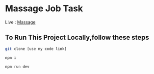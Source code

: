 # Massage Job Task

Live : [Massage](https://massage-task.web.app/)

  ## To Run This Project Locally,follow these steps

```sh
git clone [use my code link]
```
```sh
npm i
```
```sh
npm run dev
```
